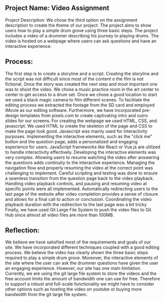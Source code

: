 ## Project Name:  Video Assignment 

Project Description: We chose the third option on the assignment description to create the theme of our project. The project aims to show users how to play a simple drum grove using three basic steps. The project includes a video of a drummer describing his journey to playing drums. The video is hosted on a webpage where users can ask questions and have an interactive experience. 

## Process: 
The first step is to create a storyline and a script. Creating the storyline and the script was not difficult since most of the content o the film is not fictional. Once the story was created the next step and most important one was to shoot the video. We chose a music practice room in the art center to center to get access to a drum set. Once we chose a good location to start we used a black magic camera to film different scenes. To facilitate the editing process we extracted the footage from the SD card and employed iMovie as our editing software. Furthermore, we have incorporated pre-design templates from pixels.com to create captivating intro and outro slides for our screens. For creating the webpage we used HTML, CSS, and javascript. We used HTML to create the skeleton of the page and CSS to make the page look good. Javascript was mainly used for interactivity purposes. Implementing the interactive elements, such as the "click me" button and the question page, adds a personalized and engaging experience for users. JavaScript frameworks like React or Vue.js are utilized to handle interactivity effectively. Developing the interactive elements was very complex. Allowing users to resume watching the video after answering the questions adds continuity to the interactive experience. Managing the navigation flow and properly resuming the video at the correct point was challenging to implement. Careful scripting and testing was done to ensure a seamless transition from the question page back to the video playback. Handling video playback controls, and pausing and resuming video at specific points were all implemented. Automatically redirecting users to the last page of the website after video completion provides a sense of closure and allows for a final call to action or conclusion. Coordinating the video playback duration with the redirection to the last page was a bit tricky
Finally, we have used Git Large File System to push the video files to Git Hub since almost all video files are more than 100MB.

## Reflection: 

We believe we have satisfied most of the requirements and goals of our site. We have incorporated different techniques coupled with a good editing process. We believe the video has clearly shown the three basic steps required to play a simple drum grove. Moreover, the interactive elements of the site where the user can ask the drummer questions have given the user an engaging experience. However, our site has one main limitation. Currently, we are using the git large file system to store the videos and the free account limits the amount of bandwidth one can use for free. Therefore to support a robust and full-scale functionality we might have to consider other options such as hosting the video on youtube or buying more bandwidth from the git large file system.  
    









